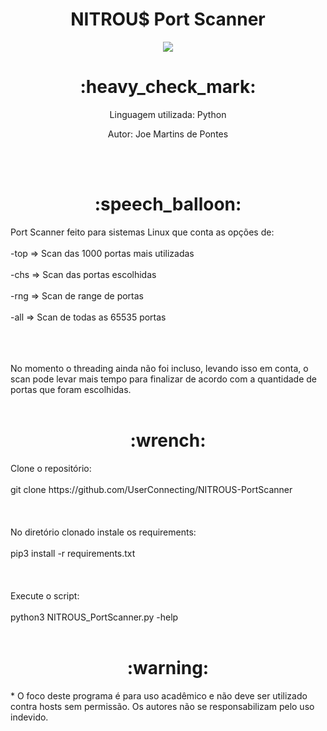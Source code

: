 <h1 align="center"> NITROU$ Port Scanner </h1> 
<p align="center"><img src="http://img.shields.io/static/v1?label=STATUS&message=DESENVOLVENDO&color=YELLOW&style=for-the-badge"/></p>

<h1 align="center"> :heavy_check_mark: </h1>
<p align="center"> Linguagem utilizada: Python </p>
<p align="center"> Autor: Joe Martins de Pontes </p>
<br></br>


<h1 align="center"> :speech_balloon: </h1>
Port Scanner feito para sistemas Linux que conta as opções de:<br></br>
-top => Scan das 1000 portas mais utilizadas<br></br>
-chs => Scan das portas escolhidas<br></br>
-rng => Scan de range de portas<br></br>
-all => Scan de todas as 65535 portas<br></br><br></br>

No momento o threading ainda não foi incluso, levando isso em conta, o scan pode levar mais tempo para finalizar de acordo com a quantidade de portas que foram escolhidas.<br></br>


<h1 align="center"> :wrench: </h1>
Clone o repositório:<br></br>
git clone https://github.com/UserConnecting/NITROUS-PortScanner<br></br><br></br>
No diretório clonado instale os requirements:<br></br>
pip3 install -r requirements.txt<br></br><br></br>
Execute o script:<br></br>
python3 NITROUS_PortScanner.py -help<br></br>



<h1 align="center"> :warning: </h1>
* O foco deste programa é para uso acadêmico e não deve ser utilizado contra hosts sem permissão.
Os autores não se responsabilizam pelo uso indevido.
